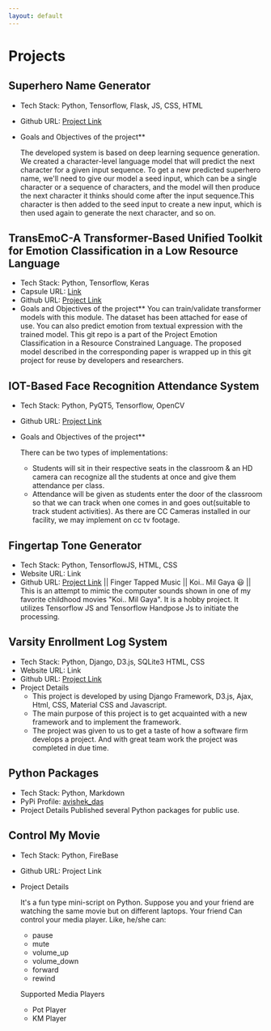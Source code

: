 ```yaml
---
layout: default
---
```


# <span class='red_h1'>Projects</span>


## Superhero Name Generator
* Tech Stack: Python, Tensorflow, Flask, JS, CSS, HTML
* Github URL: [Project Link](https://github.com/avishek-018/Superhero-Name-Generator)
* Goals and Objectives of the project**

  The developed system is based on deep learning sequence generation. We created a character-level language model that will predict the next character for a given input sequence. To get a new predicted superhero name, we'll need to give our model a seed input, which can be a single character or a sequence of characters, and the model will then produce the next character it thinks should come after the input sequence.This character is then added to the seed input to create a new input, which is then used again to generate the next character, and so on.

## TransEmoC-A Transformer-Based Unified Toolkit for Emotion Classification in a Low Resource Language


* Tech Stack: Python, Tensorflow, Keras
* Capsule URL: [Link](https://codeocean.com/capsule/6765604/tree/v1)
* Github URL: [Project Link](https://github.com/avishek-018/TransEmoC)
* Goals and Objectives of the project**
  You can train/validate transformer models with this module. The dataset has been attached for ease of use. You can also predict emotion from textual expression with the trained model.
  This git repo is a part of the Project Emotion Classification in a Resource Constrained Language. The proposed model described in the corresponding paper is wrapped up in this git project for reuse by developers and researchers.

## IOT-Based Face Recognition Attendance System
* Tech Stack: Python, PyQT5, Tensorflow, OpenCV
* Github URL: [Project Link](https://github.com/avishek-018/iot_based_smart_attendance)
* Goals and Objectives of the project**

  There can be two types of implementations:

  * Students will sit in their respective seats in the classroom & an HD camera can recognize all the students at once and give them attendance per class.
  * Attendance will be given as students enter the door of the classroom so that we can track when one comes in and goes out(suitable to track student activities). As there are CC Cameras installed in our facility, we may implement on cc tv footage.
 
## Fingertap Tone Generator
* Tech Stack: Python, TensorflowJS, HTML, CSS
* Website URL: Link
* Github URL: [Project Link](https://github.com/avishek-018/fingerTap_koimillgeya_mimic)
  || Finger Tapped Music || Koi.. Mil Gaya 😃 || This is an attempt to mimic the computer sounds shown in one of my favorite childhood movies "Koi.. Mil Gaya". It is a hobby project. It utilizes Tensorflow JS and Tensorflow Handpose Js to initiate the processing.


## Varsity Enrollment Log System
* Tech Stack: Python, Django, D3.js, SQLite3 HTML, CSS
* Website URL: Link
* Github URL: [Project Link](https://github.com/avishek-018/varsity_enroll)
* Project Details
  * This project is developed by using Django Framework, D3.js, Ajax, Html, CSS, Material CSS and Javascript.
  * The main purpose of this project is to get acquainted with a new framework and to implement the framework.
  * The project was given to us to get a taste of how a software firm develops a project. And with great team work the project was completed in due time.

## Python Packages
* Tech Stack: Python, Markdown
* PyPi Profile: [avishek_das](https://pypi.org/user/avishek_das/)
* Project Details
  Published several Python packages for public use.

## Control My Movie
* Tech Stack: Python, FireBase
* Github URL: Project Link
* Project Details

  It's a fun type mini-script on Python. Suppose you and your friend are watching the same movie but on different laptops. Your friend Can control your media player. Like, he/she can:
  * pause
  * mute
  * volume_up
  * volume_down
  * forward
  * rewind

  Supported Media Players
  * Pot Player
  * KM Player

